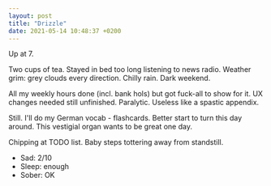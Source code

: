 ```yaml
---
layout: post
title: "Drizzle"
date: 2021-05-14 10:48:37 +0200
---
```


Up at 7.

Two cups of tea.
Stayed in bed too long listening to news radio.
Weather grim: grey clouds every direction.
Chilly rain. Dark weekend.

All my weekly hours done (incl. bank hols) but got fuck-all to show for it.
UX changes needed still unfinished.
Paralytic. Useless like a spastic appendix.

Still.
I'll do my German vocab - flashcards.
Better start to turn this day around.
This vestigial organ wants to be great one day.

Chipping at TODO list.
Baby steps tottering away from standstill.

- Sad: 2/10
- Sleep: enough
- Sober: OK
